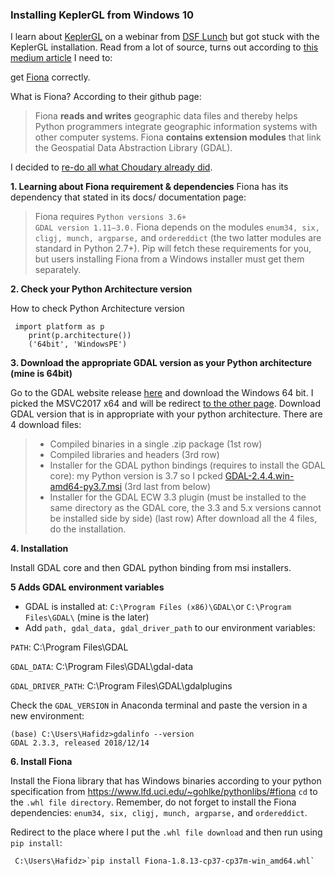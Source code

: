 ### Installing KeplerGL from Windows 10

I learn about [KeplerGL](https://kepler.gl/) on a webinar from [DSF Lunch](https://www.datasciencefestival.com/event/dsf-lunch-learn-visualising-location-data-with-keplergl/) but got stuck with the KeplerGL installation. Read from a lot of source, turns out according to [this medium article](https://medium.com/@rschoudhary1999/installing-fiona-on-windows-10-for-keplergl-6af2628b6fc5) I need to:

get [Fiona](https://pypi.org/project/Fiona/) correctly.

What is Fiona? According to their github page:

> Fiona **reads and writes** geographic data files and thereby helps Python programmers integrate geographic information systems with other computer systems. Fiona **contains extension modules** that link the Geospatial Data Abstraction Library (GDAL).

I decided to [re-do all what Choudary already did](https://medium.com/@rschoudhary1999/installing-fiona-on-windows-10-for-keplergl-6af2628b6fc5).

 **1. Learning about Fiona requirement & dependencies**
Fiona has its dependency that stated in its docs/ documentation page:

> Fiona requires `Python versions 3.6+`  
> `GDAL version 1.11–3.0.` 
> Fiona depends on the modules `enum34, six, cligj, munch, argparse,` and `ordereddict` (the two latter modules are standard in Python
> 2.7+). Pip will fetch these requirements for you, but users installing Fiona from a Windows installer must get them separately.

**2. Check your Python Architecture version**

How to check Python Architecture version
   

     import platform as p
        print(p.architecture())
        ('64bit', 'WindowsPE')


**3. Download the appropriate GDAL version as your Python architecture (mine is 64bit)**

Go to the GDAL website release [here](http://www.gisinternals.com/release.php) and download the Windows 64 bit. I picked the MSVC2017 x64 and will be redirect [to the other page](http://www.gisinternals.com/query.html?content=filelist&file=release-1911-x64-gdal-2-4-4-mapserver-7-4-3.zip). Download GDAL version that is in appropriate with your python architecture. There are 4 download files:

 

> - Compiled binaries in a single .zip package (1st row)
>  - Compiled libraries and headers (3rd row)
>  - Installer for the GDAL python bindings (requires to install the GDAL core): my Python version is 3.7 so I pcked
> [GDAL-2.4.4.win-amd64-py3.7.msi](http://download.gisinternals.com/sdk/downloads/release-1911-x64-gdal-2-4-4-mapserver-7-4-3/GDAL-2.4.4.win-amd64-py3.7.msi)
> (3rd last from below)
>  - Installer for the GDAL ECW 3.3 plugin (must be installed to the same directory as the GDAL core, the 3.3 and 5.x versions cannot be
> installed side by side) (last row) After download all the 4 files, do
> the installation.

**4. Installation**

Install GDAL core and then GDAL python binding from msi installers.

**5 Adds GDAL environment variables**
-   GDAL is installed at:  `C:\Program Files (x86)\GDAL\`or `C:\Program Files\GDAL\` (mine is the later)
-   Add `path, gdal_data, gdal_driver_path` to our environment variables:

`PATH`: C:\Program Files\GDAL

`GDAL_DATA`: C:\Program Files\GDAL\gdal-data

`GDAL_DRIVER_PATH`: C:\Program Files\GDAL\gdalplugins

Check the `GDAL_VERSION` in Anaconda terminal and paste the version in a new environment:

    (base) C:\Users\Hafidz>gdalinfo --version
    GDAL 2.3.3, released 2018/12/14

**6. Install Fiona**

Install the Fiona library that has Windows binaries according to your python specification from https://www.lfd.uci.edu/~gohlke/pythonlibs/#fiona `cd` to the `.whl file directory`. Remember, do not forget to install the Fiona dependencies: `enum34, six, cligj, munch, argparse,` and `ordereddict`. 

Redirect to the place where I put the `.whl file download` and then run using `pip install`:

     C:\Users\Hafidz>`pip install Fiona-1.8.13-cp37-cp37m-win_amd64.whl`
<!--stackedit_data:
eyJoaXN0b3J5IjpbMTY1Mjc0MDc4MCwtNzI4OTMwMjE2LDExNz
A3ODU3NTUsMTU0Nzk4MTI2NCwtNDYwNjA3MTM1LC0xODQzODg3
OTU1LC0xNzQyNjIyMzg1LDY4NjUzODU2NywxMjQ2MTg0NTc5LD
MyNTU5NzE4Miw1NzQyNTQwOTcsLTIyNTc5NzIyOCwtMTU0NjIx
MzU0MSwtNzU3ODcwMSw5OTgxMzI2MTUsMTA0OTQ1NjYwOCwxMD
E3NTA2MTAsLTE2MDM1NDk4NjYsMTAyMzczOTIzNiwtMTkwNDg0
NDUzNF19
-->